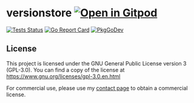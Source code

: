 # versionstore <a href="https://gitpod.io/#https://github.com/gouniverse/versionstore" style="float:right:"><img src="https://gitpod.io/button/open-in-gitpod.svg" alt="Open in Gitpod" loading="lazy"></a>

[![Tests Status](https://github.com/gouniverse/versionstore/actions/workflows/tests.yml/badge.svg?branch=main)](https://github.com/gouniverse/versionstore/actions/workflows/tests.yml)
[![Go Report Card](https://goreportcard.com/badge/github.com/gouniverse/versionstore)](https://goreportcard.com/report/github.com/gouniverse/versionstore)
[![PkgGoDev](https://pkg.go.dev/badge/github.com/gouniverse/versionstore)](https://pkg.go.dev/github.com/gouniverse/versionstore)

## License

This project is licensed under the GNU General Public License version 3 (GPL-3.0). You can find a copy of the license at https://www.gnu.org/licenses/gpl-3.0.en.html

For commercial use, please use my [contact page](https://lesichkov.co.uk/contact) to obtain a commercial license.
